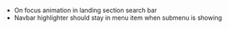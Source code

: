  - On focus animation in landing section search bar
 - Navbar highlighter should stay in menu item when submenu is showing
